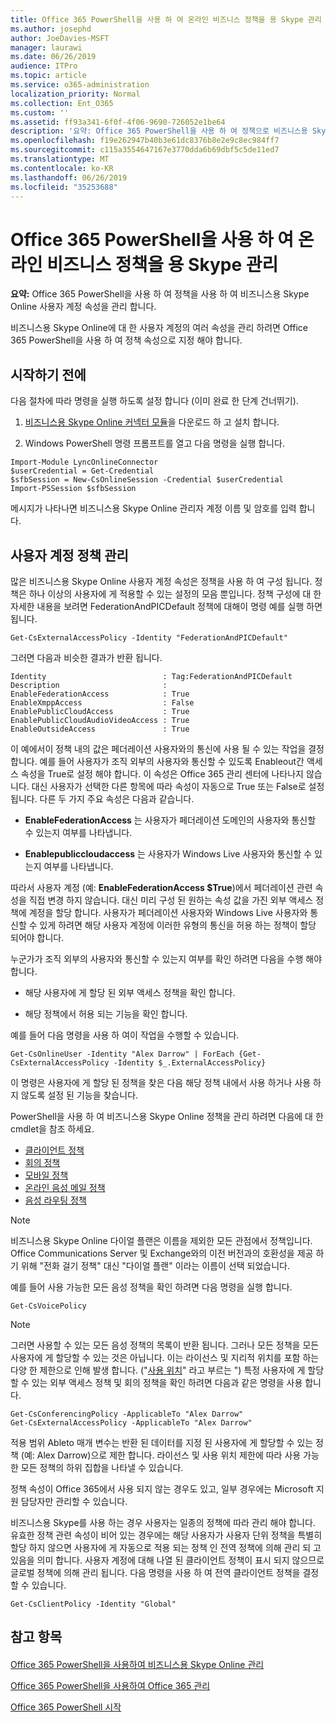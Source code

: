 ```yaml
---
title: Office 365 PowerShell을 사용 하 여 온라인 비즈니스 정책을 용 Skype 관리
ms.author: josephd
author: JoeDavies-MSFT
manager: laurawi
ms.date: 06/26/2019
audience: ITPro
ms.topic: article
ms.service: o365-administration
localization_priority: Normal
ms.collection: Ent_O365
ms.custom: ''
ms.assetid: ff93a341-6f0f-4f06-9690-726052e1be64
description: '요약: Office 365 PowerShell을 사용 하 여 정책으로 비즈니스용 Skype Online 사용자 계정 속성을 관리 합니다.'
ms.openlocfilehash: f19e262947b40b3e61dc8376b8e2e9c8ec984ff7
ms.sourcegitcommit: c115a3554647167e3770dda6b69dbf5c5de11ed7
ms.translationtype: MT
ms.contentlocale: ko-KR
ms.lasthandoff: 06/26/2019
ms.locfileid: "35253688"
---
```

# <a name="manage-skype-for-business-online-policies-with-office-365-powershell"></a>Office 365 PowerShell을 사용 하 여 온라인 비즈니스 정책을 용 Skype 관리

 **요약:** Office 365 PowerShell을 사용 하 여 정책을 사용 하 여 비즈니스용 Skype Online 사용자 계정 속성을 관리 합니다.
  
비즈니스용 Skype Online에 대 한 사용자 계정의 여러 속성을 관리 하려면 Office 365 PowerShell을 사용 하 여 정책 속성으로 지정 해야 합니다.
  
## <a name="before-you-begin"></a>시작하기 전에

다음 절차에 따라 명령을 실행 하도록 설정 합니다 (이미 완료 한 단계 건너뛰기).
  
1. [비즈니스용 Skype Online 커넥터 모듈](https://www.microsoft.com/download/details.aspx?id=39366)을 다운로드 하 고 설치 합니다.
    
2. Windows PowerShell 명령 프롬프트를 열고 다음 명령을 실행 합니다. 
    
```
Import-Module LyncOnlineConnector
$userCredential = Get-Credential
$sfbSession = New-CsOnlineSession -Credential $userCredential
Import-PSSession $sfbSession
  ```

메시지가 나타나면 비즈니스용 Skype Online 관리자 계정 이름 및 암호를 입력 합니다.
    
## <a name="manage-user-account-policies"></a>사용자 계정 정책 관리

많은 비즈니스용 Skype Online 사용자 계정 속성은 정책을 사용 하 여 구성 됩니다. 정책은 하나 이상의 사용자에 게 적용할 수 있는 설정의 모음 뿐입니다. 정책 구성에 대 한 자세한 내용을 보려면 FederationAndPICDefault 정책에 대해이 명령 예를 실행 하면 됩니다.
  
```
Get-CsExternalAccessPolicy -Identity "FederationAndPICDefault"
```

그러면 다음과 비슷한 결과가 반환 됩니다.
  
```
Identity                          : Tag:FederationAndPICDefault
Description                       :
EnableFederationAccess            : True
EnableXmppAccess                  : False
EnablePublicCloudAccess           : True
EnablePublicCloudAudioVideoAccess : True
EnableOutsideAccess               : True
```

이 예에서이 정책 내의 값은 페더레이션 사용자와의 통신에 사용 될 수 있는 작업을 결정 합니다. 예를 들어 사용자가 조직 외부의 사용자와 통신할 수 있도록 Enableout간 액세스 속성을 True로 설정 해야 합니다. 이 속성은 Office 365 관리 센터에 나타나지 않습니다. 대신 사용자가 선택한 다른 항목에 따라 속성이 자동으로 True 또는 False로 설정 됩니다. 다른 두 가지 주요 속성은 다음과 같습니다.
  
- **EnableFederationAccess** 는 사용자가 페더레이션 도메인의 사용자와 통신할 수 있는지 여부를 나타냅니다.
    
- **Enablepubliccloudaccess** 는 사용자가 Windows Live 사용자와 통신할 수 있는지 여부를 나타냅니다.
    
따라서 사용자 계정 (예: **EnableFederationAccess $True**)에서 페더레이션 관련 속성을 직접 변경 하지 않습니다. 대신 미리 구성 된 원하는 속성 값을 가진 외부 액세스 정책에 계정을 할당 합니다. 사용자가 페더레이션 사용자와 Windows Live 사용자와 통신할 수 있게 하려면 해당 사용자 계정에 이러한 유형의 통신을 허용 하는 정책이 할당 되어야 합니다.
  
누군가가 조직 외부의 사용자와 통신할 수 있는지 여부를 확인 하려면 다음을 수행 해야 합니다.
  
- 해당 사용자에 게 할당 된 외부 액세스 정책을 확인 합니다.
    
- 해당 정책에서 허용 되는 기능을 확인 합니다.
    
예를 들어 다음 명령을 사용 하 여이 작업을 수행할 수 있습니다.
  
```
Get-CsOnlineUser -Identity "Alex Darrow" | ForEach {Get-CsExternalAccessPolicy -Identity $_.ExternalAccessPolicy}
```

이 명령은 사용자에 게 할당 된 정책을 찾은 다음 해당 정책 내에서 사용 하거나 사용 하지 않도록 설정 된 기능을 찾습니다.
  
PowerShell을 사용 하 여 비즈니스용 Skype Online 정책을 관리 하려면 다음에 대 한 cmdlet을 참조 하세요.

- [클라이언트 정책](https://docs.microsoft.com/previous-versions//mt228132(v=technet.10)#client-policy-cmdlets)
- [회의 정책](https://docs.microsoft.com/previous-versions//mt228132(v=technet.10)#conferencing-policy-cmdlets)
- [모바일 정책](https://docs.microsoft.com/previous-versions//mt228132(v=technet.10)#mobile-policy-cmdlets)
- [온라인 음성 메일 정책](https://docs.microsoft.com/previous-versions//mt228132(v=technet.10)#online-voicemail-policy-cmdlets)
- [음성 라우팅 정책](https://docs.microsoft.com/previous-versions//mt228132(v=technet.10)#voice-routing-policy-cmdlets)


> [!NOTE]
> 비즈니스용 Skype Online 다이얼 플랜은 이름을 제외한 모든 관점에서 정책입니다. Office Communications Server 및 Exchange와의 이전 버전과의 호환성을 제공 하기 위해 "전화 걸기 정책" 대신 "다이얼 플랜" 이라는 이름이 선택 되었습니다. 
  
예를 들어 사용 가능한 모든 음성 정책을 확인 하려면 다음 명령을 실행 합니다.
  
```
Get-CsVoicePolicy
```

> [!NOTE]
> 그러면 사용할 수 있는 모든 음성 정책의 목록이 반환 됩니다. 그러나 모든 정책을 모든 사용자에 게 할당할 수 있는 것은 아닙니다. 이는 라이선스 및 지리적 위치를 포함 하는 다양 한 제한으로 인해 발생 합니다. ("[사용 위치](https://msdn.microsoft.com/en-us/library/azure/dn194136.aspx)" 라고 부르는 ") 특정 사용자에 게 할당할 수 있는 외부 액세스 정책 및 회의 정책을 확인 하려면 다음과 같은 명령을 사용 합니다. 

```
Get-CsConferencingPolicy -ApplicableTo "Alex Darrow"
Get-CsExternalAccessPolicy -ApplicableTo "Alex Darrow"
```

적용 범위 Ableto 매개 변수는 반환 된 데이터를 지정 된 사용자에 게 할당할 수 있는 정책 (예: Alex Darrow)으로 제한 합니다. 라이선스 및 사용 위치 제한에 따라 사용 가능한 모든 정책의 하위 집합을 나타낼 수 있습니다. 
  
정책 속성이 Office 365에서 사용 되지 않는 경우도 있고, 일부 경우에는 Microsoft 지원 담당자만 관리할 수 있습니다. 
  
비즈니스용 Skype를 사용 하는 경우 사용자는 일종의 정책에 따라 관리 해야 합니다. 유효한 정책 관련 속성이 비어 있는 경우에는 해당 사용자가 사용자 단위 정책을 특별히 할당 하지 않으면 사용자에 게 자동으로 적용 되는 정책 인 전역 정책에 의해 관리 되 고 있음을 의미 합니다. 사용자 계정에 대해 나열 된 클라이언트 정책이 표시 되지 않으므로 글로벌 정책에 의해 관리 됩니다. 다음 명령을 사용 하 여 전역 클라이언트 정책을 결정할 수 있습니다.
  
```
Get-CsClientPolicy -Identity "Global"
```

## <a name="see-also"></a>참고 항목

#### 

[Office 365 PowerShell을 사용하여 비즈니스용 Skype Online 관리](manage-skype-for-business-online-with-office-365-powershell.md)
  
[Office 365 PowerShell을 사용하여 Office 365 관리](manage-office-365-with-office-365-powershell.md)
  
[Office 365 PowerShell 시작](getting-started-with-office-365-powershell.md)

